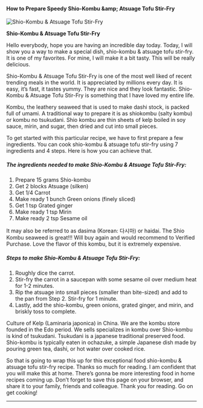            

#### How to Prepare Speedy Shio-Kombu &amp;amp; Atsuage Tofu Stir-Fry

![Shio-Kombu &amp; Atsuage Tofu Stir-Fry](https://img-global.cpcdn.com/recipes/6328389490180096/751x532cq70/shio-kombu-atsuage-tofu-stir-fry-recipe-main-photo.jpg)

**Shio-Kombu &amp; Atsuage Tofu Stir-Fry**

Hello everybody, hope you are having an incredible day today. Today, I will show you a way to make a special dish, shio-kombu & atsuage tofu stir-fry. It is one of my favorites. For mine, I will make it a bit tasty. This will be really delicious.

Shio-Kombu & Atsuage Tofu Stir-Fry is one of the most well liked of recent trending meals in the world. It is appreciated by millions every day. It is easy, it’s fast, it tastes yummy. They are nice and they look fantastic. Shio-Kombu & Atsuage Tofu Stir-Fry is something that I have loved my entire life.

Kombu, the leathery seaweed that is used to make dashi stock, is packed full of umami. A traditional way to prepare it is as shiokombu (salty kombu) or kombu no tsukudani. Shio kombu are thin sheets of kelp boiled in soy sauce, mirin, and sugar, then dried and cut into small pieces.

To get started with this particular recipe, we have to first prepare a few ingredients. You can cook shio-kombu & atsuage tofu stir-fry using 7 ingredients and 4 steps. Here is how you can achieve that.

##### The ingredients needed to make Shio-Kombu & Atsuage Tofu Stir-Fry:

1.  Prepare 15 grams Shio-kombu
2.  Get 2 blocks Atsuage (silken)
3.  Get 1/4 Carrot
4.  Make ready 1 bunch Green onions (finely sliced)
5.  Get 1 tsp Grated ginger
6.  Make ready 1 tsp Mirin
7.  Make ready 2 tsp Sesame oil

It may also be referred to as dasima (Korean: 다시마) or haidai. The Shio Kombu seaweed is great!!! Will buy again and would recommend to Verified Purchase. Love the flavor of this kombu, but it is extremely expensive.

##### Steps to make Shio-Kombu & Atsuage Tofu Stir-Fry:

1.  Roughly dice the carrot.
2.  Stir-fry the carrot in a saucepan with some sesame oil over medium heat for 1-2 minutes.
3.  Rip the atsuage into small pieces (smaller than bite-sized) and add to the pan from Step 2. Stir-fry for 1 minute.
4.  Lastly, add the shio-kombu, green onions, grated ginger, and mirin, and briskly toss to complete.

Culture of Kelp (Laminaria japonica) in China. We are the kombu store founded in the Edo period. We sells specializes in kombu over Shio-kombu is kind of tsukudani. Tsukudani is a japanese traditional preserved food. Shio-kombu is typically eaten in ochazuke, a simple Japanese dish made by pouring green tea, dashi, or hot water over cooked rice.

So that is going to wrap this up for this exceptional food shio-kombu & atsuage tofu stir-fry recipe. Thanks so much for reading. I am confident that you will make this at home. There’s gonna be more interesting food in home recipes coming up. Don’t forget to save this page on your browser, and share it to your family, friends and colleague. Thank you for reading. Go on get cooking!

* * *